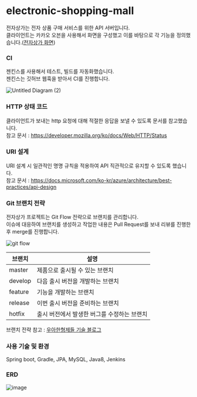 # electronic-shopping-mall
전자상가는 전자 상품 구매 서비스를 위한 API 서버입니다.   
클라이언트는 카카오 오븐을 사용해서 화면을 구성했고 이를 바탕으로 각 기능을 정의했습니다.([전자상가 화면](https://ovenapp.io/view/CqS6iGTkM4NpGOPQcfrqcQG6uQRftAbN/))   

### CI
젠킨스를 사용해서 테스트, 빌드를 자동화했습니다.   
젠킨스는 깃허브 웹훅을 받아서 CI를 진행합니다.
   
![Untitled Diagram (2)](https://user-images.githubusercontent.com/25922366/94127751-42f21e00-fe94-11ea-8c38-912bfa81aa42.png)

### HTTP 상태 코드
클라이언트가 보내는 http 요청에 대해 적절한 응답을 보낼 수 있도록 문서를 참고했습니다.   
참고 문서 : https://developer.mozilla.org/ko/docs/Web/HTTP/Status

### URI 설계
URI 설계 시 일관적인 명명 규칙을 적용하여 API 직관적으로 유지할 수 있도록 했습니다.   
참고 문서 : https://docs.microsoft.com/ko-kr/azure/architecture/best-practices/api-design

### Git 브랜치 전략
전자상가 프로젝트는 Git Flow 전략으로 브랜치를 관리합니다.   
이슈에 대응하여 브랜치를 생성하고 작업한 내용은 Pull Request를 보내 리뷰를 진행한 후 merge를 진행합니다.   

![git flow](https://user-images.githubusercontent.com/25922366/80060110-af28c880-8568-11ea-9bd8-af4031908342.jpg)

|브랜치|설명|
|------|---|
|master|제품으로 출시될 수 있는 브랜치|
|develop|다음 출시 버전을 개발하는 브랜치|
|feature|기능을 개발하는 브랜치|
|release|이번 출시 버전을 준비하는 브랜치|
|hotfix|출시 버전에서 발생한 버그를 수정하는 브랜치|

브랜치 전략 참고 : [우아한형제들 기술 블로그](https://woowabros.github.io/experience/2017/10/30/baemin-mobile-git-branch-strategy.html)

### 사용 기술 및 환경
Spring boot, Gradle, JPA, MySQL, Java8, Jenkins   

### ERD
![image](https://user-images.githubusercontent.com/25922366/94115073-306fe880-fe84-11ea-8b20-117e1ccd973d.png)
